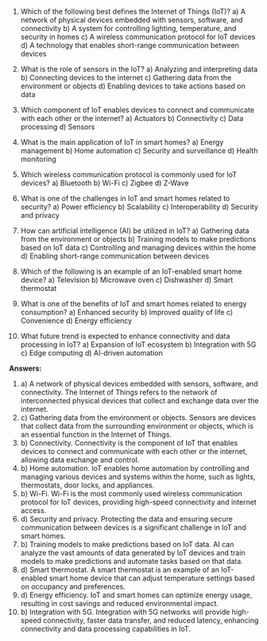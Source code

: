 1. Which of the following best defines the Internet of Things (IoT)?
   a) A network of physical devices embedded with sensors, software, and connectivity
   b) A system for controlling lighting, temperature, and security in homes
   c) A wireless communication protocol for IoT devices
   d) A technology that enables short-range communication between devices

2. What is the role of sensors in the IoT?
   a) Analyzing and interpreting data
   b) Connecting devices to the internet
   c) Gathering data from the environment or objects
   d) Enabling devices to take actions based on data

3. Which component of IoT enables devices to connect and communicate with each other or the internet?
   a) Actuators
   b) Connectivity
   c) Data processing
   d) Sensors

4. What is the main application of IoT in smart homes?
   a) Energy management
   b) Home automation
   c) Security and surveillance
   d) Health monitoring

5. Which wireless communication protocol is commonly used for IoT devices?
   a) Bluetooth
   b) Wi-Fi
   c) Zigbee
   d) Z-Wave

6. What is one of the challenges in IoT and smart homes related to security?
   a) Power efficiency
   b) Scalability
   c) Interoperability
   d) Security and privacy

7. How can artificial intelligence (AI) be utilized in IoT?
   a) Gathering data from the environment or objects
   b) Training models to make predictions based on IoT data
   c) Controlling and managing devices within the home
   d) Enabling short-range communication between devices

8. Which of the following is an example of an IoT-enabled smart home device?
   a) Television
   b) Microwave oven
   c) Dishwasher
   d) Smart thermostat

9. What is one of the benefits of IoT and smart homes related to energy consumption?
   a) Enhanced security
   b) Improved quality of life
   c) Convenience
   d) Energy efficiency

10. What future trend is expected to enhance connectivity and data processing in IoT?
    a) Expansion of IoT ecosystem
    b) Integration with 5G
    c) Edge computing
    d) AI-driven automation

**Answers:**

1. a) A network of physical devices embedded with sensors, software, and connectivity. The Internet of Things refers to the network of interconnected physical devices that collect and exchange data over the internet.
2. c) Gathering data from the environment or objects. Sensors are devices that collect data from the surrounding environment or objects, which is an essential function in the Internet of Things.
3. b) Connectivity. Connectivity is the component of IoT that enables devices to connect and communicate with each other or the internet, allowing data exchange and control.
4. b) Home automation. IoT enables home automation by controlling and managing various devices and systems within the home, such as lights, thermostats, door locks, and appliances.
5. b) Wi-Fi. Wi-Fi is the most commonly used wireless communication protocol for IoT devices, providing high-speed connectivity and internet access.
6. d) Security and privacy. Protecting the data and ensuring secure communication between devices is a significant challenge in IoT and smart homes.
7. b) Training models to make predictions based on IoT data. AI can analyze the vast amounts of data generated by IoT devices and train models to make predictions and automate tasks based on that data.
8. d) Smart thermostat. A smart thermostat is an example of an IoT-enabled smart home device that can adjust temperature settings based on occupancy and preferences.
9. d) Energy efficiency. IoT and smart homes can optimize energy usage, resulting in cost savings and reduced environmental impact.
10. b) Integration with 5G. Integration with 5G networks will provide high-speed connectivity, faster data transfer, and reduced latency, enhancing connectivity and data processing capabilities in IoT.
